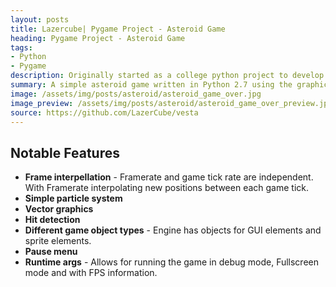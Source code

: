 ```yaml
---
layout: posts
title: Lazercube| Pygame Project - Asteroid Game 
heading: Pygame Project - Asteroid Game 
tags:
- Python
- Pygame
description: Originally started as a college python project to develop my programming skills but has grown to become a project that I love coming back and improving on. It was used to display my ability to work through a complex project and to learn something new, in this case the graphics libary Pygame.
summary: A simple asteroid game written in Python 2.7 using the graphics libary Pygame.
image: /assets/img/posts/asteroid/asteroid_game_over.jpg
image_preview: /assets/img/posts/asteroid/asteroid_game_over_preview.jpg
source: https://github.com/LazerCube/vesta
---
```


## Notable Features

- **Frame interpellation** - Framerate and game tick rate are independent. With Framerate interpolating new positions between each game tick.
- **Simple particle system**
- **Vector graphics**
- **Hit detection**
- **Different game object types** - Engine has objects for GUI elements and sprite elements.
- **Pause menu**
- **Runtime args** - Allows for running the game in debug mode, Fullscreen mode and with FPS information.
